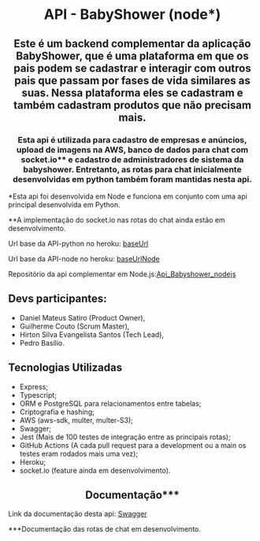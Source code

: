 <h1 align="center">API - BabyShower (node*)</h1>

<h2 align="center">Este é um backend complementar da aplicação BabyShower, que é uma plataforma em que os pais podem se cadastrar e interagir com outros pais que passam por fases de vida similares as suas. Nessa plataforma eles se cadastram e também cadastram produtos que não precisam mais.</h2>
<h3 align="center">Esta api é utilizada para cadastro de empresas e anúncios, upload de imagens na AWS, banco de dados para chat com socket.io** e cadastro de administradores de sistema da babyshower. Entretanto, as rotas para chat inicialmente desenvolvidas em python também foram mantidas nesta api.</h2>

\*Esta api foi desenvolvida em Node e funciona em conjunto com uma api principal desenvolvida em Python.

\*\*A implementação do socket.io nas rotas do chat ainda estão em desenvolvimento.

Url base da API-python no heroku: [baseUrl](https://share-babyshower.herokuapp.com/api)

Url base da API-node no heroku: [baseUrlNode](https://babyshower-api-node.herokuapp.com/)

Repositório da api complementar em Node.js:[Api_Babyshower_nodejs](https://github.com/danielmsatiro/Api_Babyshower_nodejs)

## Devs participantes:

- Daniel Mateus Satiro (Product Owner),
- Guilherme Couto (Scrum Master),
- Hirton Silva Evangelista Santos (Tech Lead),
- Pedro Basilio.

## Tecnologias Utilizadas

- Express;
- Typescript;
- ORM e PostgreSQL para relacionamentos entre tabelas;
- Criptografia e hashing;
- AWS (aws-sdk, multer, multer-S3);
- Swagger;
- Jest (Mais de 100 testes de integração entre as principais rotas);
- GitHub Actions (A cada pull request para a development ou a main os testes eram rodados mais uma vez);
- Heroku;
- socket.io (feature ainda em desenvolvimento).

<h2 align="center">Documentação***</h2>

Link da documentação desta api: [Swagger](https://babyshower-api-node.herokuapp.com/api-documentation)

\*\*\*Documentação das rotas de chat em desenvolvimento.
